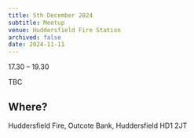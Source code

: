 ```yaml
---
title: 5th December 2024
subtitle: Meetup
venue: Huddersfield Fire Station 
archived: false
date: 2024-11-11
---
```


17.30 – 19.30 

TBC

## Where?

Huddersfield Fire, 
Outcote Bank, 
Huddersfield HD1 2JT